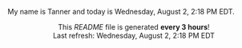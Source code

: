 My name is Tanner and today is Wednesday, August 2, 2:18 PM EDT.

<p align="center">This <i>README</i> file is generated <b>every 3 hours</b>!</br>Last refresh: Wednesday, August 2, 2:18 PM EDT<br /></p>
